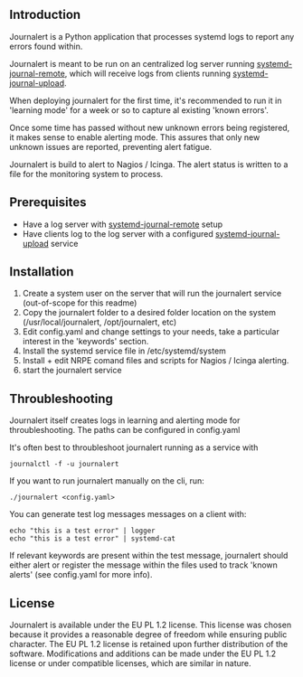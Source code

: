## Introduction

Journalert is a Python application that processes systemd logs to report any
errors found within.

Journalert is meant to be run on an centralized log server running
[systemd-journal-remote][remote], which will receive logs from clients running
[systemd-journal-upload][upload].

When deploying journalert for the first time, it's recommended to run it in
'learning mode' for a week or so to capture al existing 'known errors'.

Once some time has passed without new unknown errors being registered, it makes
sense to enable alerting mode. This assures that only new unknown issues are
reported, preventing alert fatigue.

Journalert is build to alert to Nagios / Icinga. The alert status is written to
a file for the monitoring system to process.

## Prerequisites

- Have a log server with [systemd-journal-remote][remote] setup
- Have clients log to the log server with a configured
  [systemd-journal-upload][upload] service

## Installation

1. Create a system user on the server that will run the journalert service
   (out-of-scope for this readme)
2. Copy the journalert folder to a desired folder location on the system
   (/usr/local/journalert, /opt/journalert, etc)
3. Edit config.yaml and change settings to your needs, take a particular
   interest in the 'keywords' section.
4. Install the systemd service file in /etc/systemd/system
5. Install + edit NRPE comand files and scripts for Nagios / Icinga alerting.
6. start the journalert service

[remote]:
  https://www.freedesktop.org/software/systemd/man/latest/systemd-journal-remote.html
[upload]:
  https://www.freedesktop.org/software/systemd/man/latest/systemd-journal-upload.html

## Throubleshooting

Journalert itself creates logs in learning and alerting mode for
throubleshooting. The paths can be configured in config.yaml

It's often best to throubleshoot journalert running as a service with

```
journalctl -f -u journalert
```

If you want to run journalert manually on the cli, run:

```
./journalert <config.yaml>
```

You can generate test log messages messages on a client with:

```
echo "this is a test error" | logger
echo "this is a test error" | systemd-cat
```

If relevant keywords are present within the test message, journalert should
either alert or register the message within the files used to track 'known
alerts' (see config.yaml for more info).

## License

Journalert is available under the EU PL 1.2 license. This license was chosen
because it provides a reasonable degree of freedom while ensuring public
character. The EU PL 1.2 license is retained upon further distribution of
the software. Modifications and additions can be made under the EU PL 1.2
license or under compatible licenses, which are similar in nature.
